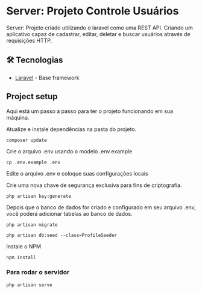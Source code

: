 # Server: Projeto Controle Usuários

Server: Projeto criado utilizando o laravel como uma REST API. Criando um aplicativo capaz de cadastrar, editar, deletar e buscar usuários através de requisições HTTP.

## 🛠️ Tecnologias

-   [Laravel](http://laravel.com) - Base framework

## Project setup

Aqui está um passo a passo para ter o projeto funcionando em sua máquina.

Atualize e instale dependências na pasta do projeto.

```
composer update
```

Crie o arquivo .env usando o modelo .env.example

```
cp .env.example .env
```

Edite o arquivo .env e coloque suas configurações locais

Crie uma nova chave de segurança exclusiva para fins de criptografia.

```
php artisan key:generate
```

Depois que o banco de dados for criado e configurado em seu arquivo .env, você poderá adicionar tabelas ao banco de dados.

```
php artisan migrate
```

```
php artisan db:seed --class=ProfileSeeder
```

Instale o NPM

```
npm install
```

### Para rodar o servidor

```
php artisan serve
```
